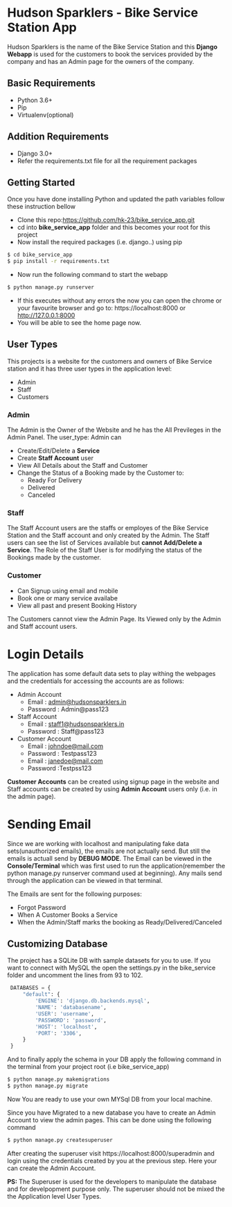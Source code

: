 # Hudson Sparklers - Bike Service Station App
Hudson Sparklers is the name of the Bike Service Station and this **Django Webapp** is used for the customers to book the services provided by the company and has an Admin page for the owners of the company.

## Basic Requirements
- Python 3.6+
- Pip
- Virtualenv(optional)

## Addition Requirements
- Django 3.0+
- Refer the requirements.txt file for all the requirement packages

## Getting Started
Once you have done installing Python and updated the path variables follow these instruction bellow
- Clone this repo:https://github.com/hk-23/bike_service_app.git
- cd into **bike_service_app** folder and this becomes your root for this project
- Now install the required packages (i.e. django..) using pip
```sh
$ cd bike_service_app
$ pip install -r requirements.txt
```
- Now run the following command to start the webapp
```sh
$ python manage.py runserver
```
- If this executes without any errors the now you can open the chrome or your favourite browser and go to: https://localhost:8000 or http://127.0.0.1:8000
- You will be able to see the home page now.

## User Types
This projects is a website for the customers and owners of Bike Service station and it has three user types in the application level:
- Admin
- Staff
- Customers
### Admin
The Admin is the Owner of the Website and he has the All Previleges in the Admin Panel. The user_type: Admin can 
- Create/Edit/Delete a **Service**
- Create **Staff Account** user
- View All Details about the Staff and Customer
- Change the Status of a Booking made by the Customer to: 
    - Ready For Delivery
    - Delivered
    - Canceled

### Staff
The Staff Account users are the staffs or employes of the Bike Service Station and the Staff account and only created by the Admin. The Staff users can see the list of Services available but **cannot Add/Delete a Service**. The Role of the Staff User is for modifying the status of the Bookings made by the customer.

### Customer
 - Can Signup using email and mobile
 - Book one or many service availabe
 - View all past and present Booking History

The Customers cannot view the Admin Page. Its Viewed only by the Admin and Staff account users.

# Login Details
The application has some default data sets to play withing the webpages and the credentials for accessing the accounts are as follows:
- Admin Account
    - Email : admin@hudsonsparklers.in
    - Password : Admin@pass123
- Staff Account
    - Email : staff1@hudsonsparklers.in
    - Password : Staff@pass123
- Customer Account 
    - Email : johndoe@mail.com
    - Password : Testpass123
    - Email : janedoe@mail.com
    - Password :Testpss123

**Customer Accounts** can be created using signup page in the website and Staff accounts can be created by using **Admin Account** users only (i.e. in the admin page).

# Sending Email
Since we are working with localhost and manipulating fake data sets(unauthorized emails), the emails are not actually send. But still the emails is actuall send by **DEBUG MODE**. The Email can be viewed in the **Console/Terminal** which was first used to run the application(remember the python manage.py runserver command used at beginning).
Any mails send through the application can be viewed in that terminal.

The Emails are sent for the following purposes:
- Forgot Password
- When A Customer Books a Service
- When the Admin/Staff marks the booking as Ready/Delivered/Canceled


## Customizing Database
The project has a SQLite DB with sample datasets for you to use. If you want to connect with MySQL the open the settings.py in the bike_service folder and uncomment the lines from 93 to 102.
```python
 DATABASES = {
     "default": {
         'ENGINE': 'django.db.backends.mysql',
         'NAME': 'databasename',
         'USER': 'username',
         'PASSWORD': 'password',
         'HOST': 'localhost',
         'PORT': '3306',
     }
 }
```
And to finally apply the schema in your DB apply the following command in the terminal from your project root (i.e bike_service_app)
```sh
$ python manage.py makemigrations
$ python manage.py migrate
```
Now You are ready to use your own MYSql DB from your local machine.

Since you have Migrated to a new database you have to create an Admin Account to view the admin pages. This can be done using the following command

```sh
$ python manage.py createsuperuser
```

After creating the superuser visit https://localhost:8000/superadmin and login using the credentials created by you at the previous step. Here your can create the Admin Account.

**PS:** The Superuser is used for the developers to manipulate the database and for develpopment purpose only. The superuser should not be mixed the the Application level User Types.